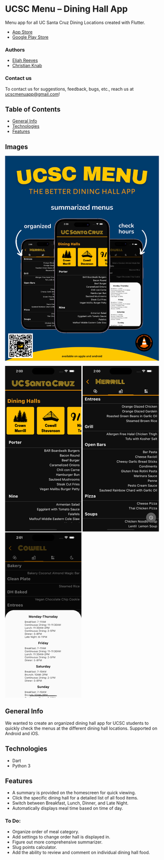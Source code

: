 # UCSC Menu – Dining Hall App

Menu app for all UC Santa Cruz Dining Locations created with Flutter.
* [App Store](https://apps.apple.com/us/app/ucsc-menu/id1670523487?itsct=apps_box_badge&itscg=30200)
* [Google Play Store](https://play.google.com/store/apps/details?id=com.orderOfTheCone.android.menu_app&pcampaignid=pcampaignidMKT-Other-global-all-co-prtnr-py-PartBadge-Mar2515-1)

### Authors
* [Eliah Reeves](https://github.com/nunibye)
* [Christian Knab](https://github.com/christianknab)

### Contact us
To contact us for suggestions, feedback, bugs, etc., reach us at ucscmenuapp@gmail.com!

## Table of Contents
* [General Info](#general-info)
* [Technologies](#technologies)
* [Features](#features)

## Images
<img src="./images/ucsc-menu-poster.png" alt="Poster" width="750"/>

<img src="./images/homescreen.png" alt="Homescreen" width="250"/> <img src="./images/merrill.png" alt="Merrill" width="250"/> <img src="./images/hall_hours.png" alt="Merrill" width="250"/>

## General Info

We wanted to create an organized dining hall app for UCSC students to quickly check the menus at the different dining hall locations.
Supported on Android and iOS.

## Technologies

* Dart
* Python 3

## Features
* A summary is provided on the homescreen for quick viewing.
* Click the specific dining hall for a detailed list of all food items.
* Switch between Breakfast, Lunch, Dinner, and Late Night.
* Automatically displays meal time based on time of day.

### To Do:
* Organize order of meal category.
* Add settings to change order hall is displayed in.
* Figure out more comprehensive summarizer.
* Slug points calculator.
* Add the ability to review and comment on individual dining hall food.

